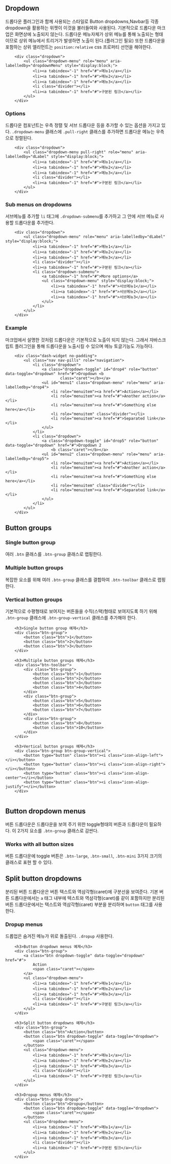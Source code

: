 <!--
layout: 'post'
section: 'Cornerstone Framework'
title: 'Dropdown'
outline: '드롭다운 플러그인과 함께 사용되는 스타일로 Button dropdowns,Navbar등 각종 dropdown을 활용하는 위젯이 이것을 불러들여와 사용된다. 기본적으로 드롭다운 마크업은 화면상에 노출되지 않는다. 드롭다운 메뉴자체가 상위 메뉴를 통해 노출되는 형태이므로 상위 메뉴에서 트리거가 발생하면 노출이 된다.(플러그인 필요) 또한 드롭다운을 포함하는 상위 엘리먼트는...'
date: '2012-11-16'
tagstr: 'widget'
order: '[4, 2, 1]'
thumbnail: '4.2.01.dropdown.png'
-->

## Dropdown 

드롭다운 플러그인과 함께 사용되는 스타일로 Button dropdowns,Navbar등 각종 dropdown을 활용하는 위젯이 이것을 불러들여와 사용된다. 기본적으로 드롭다운 마크업은 화면상에 노출되지 않는다. 드롭다운 메뉴자체가 상위 메뉴를 통해 노출되는 형태이므로 상위 메뉴에서 트리거가 발생하면 노출이 된다.(플러그인 필요) 또한 드롭다운을 포함하는 상위 엘리먼트는 `position:relative` css 프로퍼티 선언을 해야한다.

``` cm, { 'iframe-height' : '170px' }
    <div class="dropdown">
        <ul class="dropdown-menu" role="menu" aria-labelledby="dropdownMenu" style="display:block;">
            <li><a tabindex="-1" href="#">메뉴1</a></li>
            <li><a tabindex="-1" href="#">메뉴2</a></li>
            <li><a tabindex="-1" href="#">메뉴3</a></li>
            <li class="divider"></li>
            <li><a tabindex="-1" href="#">구분된 링크</a></li>
        </ul>
    </div>
```

### Options

드롭다운 컴포넌트는 우측 정렬 및 서브 드롭다운 등을 추가할 수 있는 옵션을 가지고 있다.
`.dropdown-menu` 클래스에 `.pull-right` 클래스를 추가하면 드롭다운 메뉴는 우측으로 정렬된다.

``` cm, { 'iframe-height' : '170px' }
	<div class="dropdown">
    	<ul class="dropdown-menu pull-right" role="menu" aria-labelledby="dLabel" style="display:block;">
	      	<li><a tabindex="-1" href="#">메뉴1</a></li>
	        <li><a tabindex="-1" href="#">메뉴2</a></li>
	        <li><a tabindex="-1" href="#">메뉴3</a></li>
	        <li class="divider"></li>
	        <li><a tabindex="-1" href="#">구분된 링크</a></li>
	    </ul>
	</div>
```

### Sub menus on dropdowns

서브메뉴를 추가할 `li` 태그에 `.dropdown-submenu`를 추가하고 그 안에 서브 메뉴로 사용할 드롭다운를 추가한다.

``` cm, { 'iframe-height' : '270px' }
	<div class="dropdown">
    	<ul class="dropdown-menu" role="menu" aria-labelledby="dLabel" style="display:block;">
			<li><a tabindex="-1" href="#">메뉴1</a></li>
        	<li><a tabindex="-1" href="#">메뉴2</a></li>
	        <li><a tabindex="-1" href="#">메뉴3</a></li>
	        <li class="divider"></li>
	        <li><a tabindex="-1" href="#">구분된 링크</a></li>
	        <li class="dropdown-submenu">
	            <a tabindex="-1" href="#">More options</a>
	            <ul class="dropdown-menu" style="display:block;">
	            	<li><a tabindex="-1" href="#">서브메뉴1</a></li>
	        		<li><a tabindex="-1" href="#">서브메뉴2</a></li>
			        <li><a tabindex="-1" href="#">서브메뉴3</a></li>
	            </ul>
	        </li>
	    </ul>
	</div>
```

### Example

마크업에서 설명한 것처럼 드롭다운은 기본적으로 노출이 되지 않는다. 그래서 자바스크립트 플러그인을 통해 드롭다운을 노출시킬 수 있으며 메뉴 토글기능도 가능하다.

``` cm, { 'iframe-height' : '230px' }
    <div class="dash-widget no-padding">
    	<ul class="nav nav-pills" role="navigation">
	        <li class="dropdown">
	            <a class="dropdown-toggle" id="drop4" role="button" data-toggle="dropdown" href="#">Dropdown <b
	                    class="caret"></b></a>
	            <ul id="menu1" class="dropdown-menu" role="menu" aria-labelledby="drop4">
	                <li role="menuitem"><a href="#">Action</a></li>
	                <li role="menuitem"><a href="#">Another action</a></li>
	                <li role="menuitem"><a href="#">Something else here</a></li>
	                <li role="menuitem" class="divider"></li>
	                <li role="menuitem"><a href="#">Separated link</a></li>
	            </ul>
	        </li>
	        <li class="dropdown">
	            <a class="dropdown-toggle" id="drop5" role="button" data-toggle="dropdown" href="#">Dropdown 2
	                <b class="caret"></b></a>
	            <ul id="menu2" class="dropdown-menu" role="menu" aria-labelledby="drop5">
	                <li role="menuitem"><a href="#">Action</a></li>
	                <li role="menuitem"><a href="#">Another action</a></li>
	                <li role="menuitem"><a href="#">Something else here</a></li>
	                <li role="menuitem" class="divider"></li>
	                <li role="menuitem"><a href="#">Separated link</a></li>
	            </ul>
	        </li>
	    </ul>
	</div>
```

## Button groups

### Single button group

여러 `.btn` 클래스를 `.btn-group` 클래스로 랩핑한다.

### Multiple button groups

복잡한 요소를 위해 여러 `.btn-group` 클래스를 결합하여 `.btn-toolbar` 클래스로 랩핑한다.

### Vertical button groups

기본적으로 수평형태로 보여지는 버튼들을 수직(스택)형태로 보여지도록 하기 위해 `.btn-group` 클래스에  `.btn-group-vertical` 클래스를 추가해야 한다.

``` cm, { 'iframe-height' : '456px' }
	<h3>Single button group 예제</h3>
    <div class="btn-group">
    	<button class="btn">1</button>
	    <button class="btn">2</button>
	    <button class="btn">3</button>
    </div>

	<h3>Multiple button groups 예제</h3>
	<div class="btn-toolbar">
        <div class="btn-group">
            <button class="btn">1</button>
            <button class="btn">2</button>
            <button class="btn">3</button>
            <button class="btn">4</button>
        </div>
        <div class="btn-group">
            <button class="btn">5</button>
            <button class="btn">6</button>
            <button class="btn">7</button>
        </div>
        <div class="btn-group">
            <button class="btn">8</button>
            <button class="btn">10</button>
        </div>
    </div>

	<h3>Vertical button groups 예제</h3>
	<div class="btn-group btn-group-vertical">
        <button type="button" class="btn"><i class="icon-align-left"></i></button>
        <button type="button" class="btn"><i class="icon-align-right"></i></button>
        <button type="button" class="btn"><i class="icon-align-center"></i></button>
        <button type="button" class="btn"><i class="icon-align-justify"></i></button>
    </div>
	
```

## Button dropdown menus

버튼 드롭다운은 드롭다운을 보여 주기 위한 toggle형태의 버튼과 드롭다운이 필요하다. 이 2가지 요소를 `.btn-group` 클래스로 감싼다.

### Works with all button sizes

버튼 드롭다운에 toggle 버튼은 `.btn-large`, `.btn-small`, `.btn-mini`  3가지 크기의 클래스로 표현 할 수 있다.

## Split button dropdowns

분리된 버튼 드롭다운은 버튼 텍스트와 역삼각형(caret)에 구분선을 보여준다. 기본 버튼 드롭다운에서는 `a` 태그 내부에 텍스트와 역삼각형(caret)를 같이 포함하지만 분리된 버튼 드롭다운에서는 텍스트와 역삼각형(caret) 부분을 분리하며 `button` 태그를 사용한다.

### Dropup menus

드롭업은 숨겨진 메뉴가 위로 돌출된다. `.dropup` 사용한다.

``` cm, { 'iframe-height' : '390px' }
	<h3>Button dropdown menus 예제</h3>
    <div class="btn-group">
        <a class="btn dropdown-toggle" data-toggle="dropdown" href="#">
            Action
            <span class="caret"></span>
        </a>
        <ul class="dropdown-menu">
            <li><a tabindex="-1" href="#">메뉴1</a></li>
        	<li><a tabindex="-1" href="#">메뉴2</a></li>
	        <li><a tabindex="-1" href="#">메뉴3</a></li>
	        <li class="divider"></li>
	        <li><a tabindex="-1" href="#">구분된 링크</a></li>
        </ul>
    </div>

	<h3>Split button dropdowns 예제</h3>
	<div class="btn-group">
        <button class="btn">Action</button>
        <button class="btn dropdown-toggle" data-toggle="dropdown">
            <span class="caret"></span>
        </button>
        <ul class="dropdown-menu">
            <li><a tabindex="-1" href="#">메뉴1</a></li>
        	<li><a tabindex="-1" href="#">메뉴2</a></li>
	        <li><a tabindex="-1" href="#">메뉴3</a></li>
	        <li class="divider"></li>
	        <li><a tabindex="-1" href="#">구분된 링크</a></li>
        </ul>
    </div>

	<h3>Dropup menus 예제</h3>
	<div class="btn-group dropup">
        <button class="btn">Dropup</button>
        <button class="btn dropdown-toggle" data-toggle="dropdown">
            <span class="caret"></span>
        </button>
        <ul class="dropdown-menu">
            <li><a tabindex="-1" href="#">메뉴1</a></li>
        	<li><a tabindex="-1" href="#">메뉴2</a></li>
	        <li><a tabindex="-1" href="#">메뉴3</a></li>
	        <li class="divider"></li>
	        <li><a tabindex="-1" href="#">구분된 링크</a></li>
        </ul>
    </div>
```